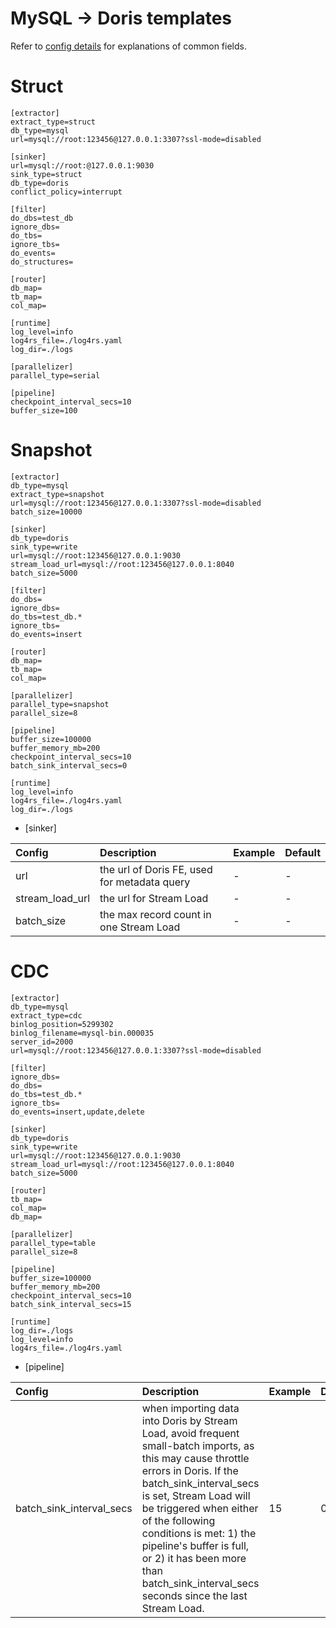 # MySQL -> Doris templates

Refer to [config details](/docs/en/config.md) for explanations of common fields.

# Struct
```
[extractor]
extract_type=struct
db_type=mysql
url=mysql://root:123456@127.0.0.1:3307?ssl-mode=disabled

[sinker]
url=mysql://root:@127.0.0.1:9030
sink_type=struct
db_type=doris
conflict_policy=interrupt

[filter]
do_dbs=test_db
ignore_dbs=
do_tbs=
ignore_tbs=
do_events=
do_structures=

[router]
db_map=
tb_map=
col_map=

[runtime]
log_level=info
log4rs_file=./log4rs.yaml
log_dir=./logs

[parallelizer]
parallel_type=serial

[pipeline]
checkpoint_interval_secs=10
buffer_size=100
```

# Snapshot
```
[extractor]
db_type=mysql
extract_type=snapshot
url=mysql://root:123456@127.0.0.1:3307?ssl-mode=disabled
batch_size=10000

[sinker]
db_type=doris
sink_type=write
url=mysql://root:123456@127.0.0.1:9030
stream_load_url=mysql://root:123456@127.0.0.1:8040
batch_size=5000

[filter]
do_dbs=
ignore_dbs=
do_tbs=test_db.*
ignore_tbs=
do_events=insert

[router]
db_map=
tb_map=
col_map=

[parallelizer]
parallel_type=snapshot
parallel_size=8

[pipeline]
buffer_size=100000
buffer_memory_mb=200
checkpoint_interval_secs=10
batch_sink_interval_secs=0

[runtime]
log_level=info
log4rs_file=./log4rs.yaml
log_dir=./logs
```

- [sinker]

| Config | Description | Example | Default |
| :-------- | :-------- | :-------- | :-------- |
| url | the url of Doris FE, used for metadata query | - | - |
| stream_load_url | the url for Stream Load | - | - |
| batch_size | the max record count in one Stream Load | - | - |

# CDC

```
[extractor]
db_type=mysql
extract_type=cdc
binlog_position=5299302
binlog_filename=mysql-bin.000035
server_id=2000
url=mysql://root:123456@127.0.0.1:3307?ssl-mode=disabled

[filter]
ignore_dbs=
do_dbs=
do_tbs=test_db.*
ignore_tbs=
do_events=insert,update,delete

[sinker]
db_type=doris
sink_type=write
url=mysql://root:123456@127.0.0.1:9030
stream_load_url=mysql://root:123456@127.0.0.1:8040
batch_size=5000

[router]
tb_map=
col_map=
db_map=

[parallelizer]
parallel_type=table
parallel_size=8

[pipeline]
buffer_size=100000
buffer_memory_mb=200
checkpoint_interval_secs=10
batch_sink_interval_secs=15

[runtime]
log_dir=./logs
log_level=info
log4rs_file=./log4rs.yaml
```

- [pipeline]

| Config | Description | Example | Default |
| :-------- | :-------- | :-------- | :-------- |
| batch_sink_interval_secs | when importing data into Doris by Stream Load, avoid frequent small-batch imports, as this may cause throttle errors in Doris. If the batch_sink_interval_secs is set, Stream Load will be triggered when either of the following conditions is met: 1) the pipeline's buffer is full, or 2) it has been more than batch_sink_interval_secs seconds since the last Stream Load. | 15 | 0 |